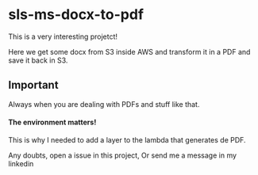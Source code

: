 # sls-ms-docx-to-pdf

This is a very interesting projetct!

Here we get some docx from S3 inside AWS and transform it in a PDF and save it back in S3.

## Important 

Always when you are dealing with PDFs and stuff like that. 

#### The environment matters! 

This is why I needed to add a layer to the lambda that generates de PDF.


Any doubts, open a issue in this project, Or send me a message in my linkedin
